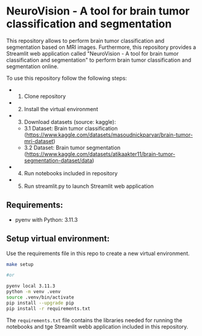# NeuroVision - A tool for brain tumor classification and segmentation

This repository allows to perform brain tumor classification and segmentation based on MRI images. Furthermore, this repository provides a Streamlit web application called "NeuroVision - A tool for brain tumor classification and segmentation" to perform brain tumor classification and segmentation online. 

To use this repository follow the following steps:
* 1. Clone repository 
* 2. Install the virtual environment
* 3. Download datasets (source: kaggle):
    * 3.1 Dataset: Brain tumor classification (https://www.kaggle.com/datasets/masoudnickparvar/brain-tumor-mri-dataset)
    * 3.2 Dataset: Brain tumor segmentation (https://www.kaggle.com/datasets/atikaakter11/brain-tumor-segmentation-dataset/data)
* 4. Run notebooks included in repository
* 5. Run streamlit.py to launch Streamlit web application

## Requirements:

- pyenv with Python: 3.11.3

## Setup virtual environment: 

Use the requirements file in this repo to create a new virtual environment.

```BASH
make setup

#or

pyenv local 3.11.3
python -m venv .venv
source .venv/bin/activate
pip install --upgrade pip
pip install -r requirements.txt
```

The `requirements.txt` file contains the libraries needed for running the notebooks and tge Streamlit webb application included in this repository.